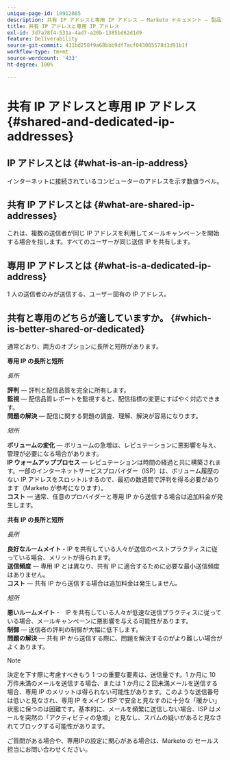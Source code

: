 ```yaml
---
unique-page-id: 10912085
description: 共有 IP アドレスと専用 IP アドレス — Marketo ドキュメント — 製品ドキュメント
title: 共有 IP アドレスと専用 IP アドレス
exl-id: 3d7a78f4-531a-4ad7-a20b-1385bd62d1d9
feature: Deliverability
source-git-commit: 431bd258f9a68bbb9df7acf043085578d3d91b1f
workflow-type: tm+mt
source-wordcount: '433'
ht-degree: 100%

---
```


# 共有 IP アドレスと専用 IP アドレス {#shared-and-dedicated-ip-addresses}

## IP アドレスとは {#what-is-an-ip-address}

インターネットに接続されているコンピューターのアドレスを示す数値ラベル。

## 共有 IP アドレスとは {#what-are-shared-ip-addresses}

これは、複数の送信者が同じ IP アドレスを利用してメールキャンペーンを開始する場合を指します。すべてのユーザーが同じ送信 IP を共有します。

## 専用 IP アドレスとは {#what-is-a-dedicated-ip-address}

1 人の送信者のみが送信する、ユーザー固有の IP アドレス。

## 共有と専用のどちらが適していますか。 {#which-is-better-shared-or-dedicated}

通常どおり、両方のオプションに長所と短所があります。

**専用 IP の長所と短所**

_長所_

**評判**  — 評判と配信品質を完全に所有します。\
**監視**  — 配信品質レポートを監視すると、配信指標の変更にすばやく対応できます。\
**問題の解決**  — 配信に関する問題の調査、理解、解決が容易になります。

_短所_

**ボリュームの変化**  — ボリュームの急増は、レピュテーションに悪影響を与え、管理が必要になる場合があります。\
**IP ウォームアッププロセス**  — レピュテーションは時間の経過と共に構築されます。一部のインターネットサービスプロバイダー（ISP）は、ボリューム履歴のない IP アドレスをスロットルするので、最初の数週間で評判を得る必要があります（Marketo が参考になります）。\
**コスト** — 通常、任意のプロバイダーと専用 IP から送信する場合は追加料金が発生します。

**共有 IP の長所と短所**

_長所_

**良好なルームメイト**  - IP を共有している人々が送信のベストプラクティスに従っている場合、メリットが得られます。\
**送信頻度** — 専用 IP とは異なり、共有 IP に適合するために必要な最小送信頻度はありません。\
**コスト** — 共有 IP から送信する場合は追加料金は発生しません。

_短所_

**悪いルームメイト** -　IP を共有している人々が低速な送信プラクティスに従っている場合、メールキャンペーンに悪影響を与える可能性があります。\
**制御** — 送信者の評判の制御が大幅に低下します。\
**問題の解決** — 共有 IP から送信する際に、問題を解決するのがより難しい場合がよくあります。

>[!NOTE]
>
>決定を下す際に考慮すべきもう 1 つの重要な要素は、送信量です。1 か月に 10 万件未満のメールを送信する場合、または 1 か月に 2 回未満メールを送信する場合、専用 IP のメリットは得られない可能性があります。このような送信番号は低いと見なされ、専用 IP をメイン ISP で安全と見なすのに十分な「暖かい」状態に保つのは困難です。基本的に、メールを頻繁に送信しない場合、ISP はメールを突然の「アクティビティの急増」と見なし、スパムの疑いがあると見なされてブロックする可能性があります。

ご質問がある場合や、専用IPの設定に関心がある場合は、Marketo の セールス担当にお問い合わせください。
